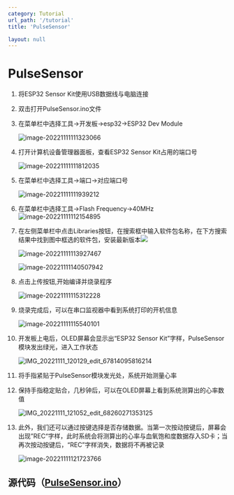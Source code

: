 ```yaml
---
category: Tutorial
url_path: '/tutorial'
title: 'PulseSensor'

layout: null
---
```


# PulseSensor

1. 将ESP32 Sensor Kit使用USB数据线与电脑连接

2. 双击打开PulseSensor.ino文件

3. 在菜单栏中选择工具->开发板->esp32->ESP32 Dev Module

   ![image-20221111111323066](https://addison-cq.github.io/webPages/images/image-20221111111323066.png)

4. 打开计算机设备管理器面板，查看ESP32 Sensor Kit占用的端口号

   ![image-20221111111812035](https://addison-cq.github.io/webPages/images/image-20221111111812035.png)

5. 在菜单栏中选择工具->端口->对应端口号

   ![image-20221111111939212](https://addison-cq.github.io/webPages/images/image-20221111111939212.png)

6. 在菜单栏中选择工具->Flash Frequency->40MHz![image-20221111112154895](https://addison-cq.github.io/webPages/images/image-20221111112154895.png)

7. 在左侧菜单栏中点击Libraries按钮，在搜索框中输入软件包名称，在下方搜索结果中找到图中框选的软件包，安装最新版本![](https://addison-cq.github.io/webPages/images/image-20221111113050326.png)

   ![image-20221111113927467](https://addison-cq.github.io/webPages/images/image-20221111113927467.png)

   ![image-20221111140507942](https://addison-cq.github.io/webPages/images/image-20221111140507942.png)

8. 点击上传按钮,开始编译并烧录程序

   ![image-20221111115312228](https://addison-cq.github.io/webPages/images/image-20221111115312228.png)

9. 烧录完成后，可以在串口监视器中看到系统打印的开机信息

   ![image-20221111115540101](https://addison-cq.github.io/webPages/images/image-20221111115540101.png)
   
9. 开发板上电后，OLED屏幕会显示出“ESP32 Sensor Kit”字样，PulseSensor模块发出绿光，进入工作状态

   ![IMG_20221111_120129_edit_67814095816214](https://addison-cq.github.io/webPages/images/ESP32_PS_POWERON.jpg)
   
9. 将手指紧贴于PulseSensor模块发光处，系统开始测量心率

9. 保持手指稳定贴合，几秒钟后，可以在OLED屏幕上看到系统测算出的心率数值

   ![IMG_20221111_121052_edit_68260271353125](https://addison-cq.github.io/webPages/images/ESP32_PS.jpg)
   
9. 此外，我们还可以通过按键选择是否存储数据。当第一次按动按键后，屏幕会出现”REC“字样，此时系统会将测算出的心率与血氧饱和度数据存入SD卡；当再次按动按键后，“REC”字样消失，数据将不再被记录

   ![image-20221111121723766](https://addison-cq.github.io/webPages/images/ESP32_PS_REC.jpg)

## 源代码（[PulseSensor.ino](https://github.com/addison-CQ/webPages/tree/develop/doc/ESP32SensorKit/code)）
